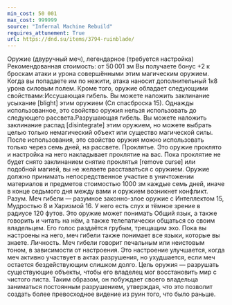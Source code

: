 ```yaml
---
min_cost: 50 001
max_cost: 999999
source: "Infernal Machine Rebuild"
requires_attunement: True
url: https://dnd.su/items/3794-ruinblade/
---
```


Оружие (двуручный меч), легендарное (требуется настройка)
Рекомендованная стоимость: от 50 001 зм
Вы получаете бонус +2 к броскам атаки и урона совершёнными этим магическим оружием. Когда вы попадаете им по нежити, атака наносит дополнительный 1к8 урона силовым полем. Кроме того, оружие обладает следующими свойствами:Иссушающая гибель. Вы можете наложить заклинание усыхание [blight] этим оружием (Сл спасброска 15). Однажды использованное, это свойство оружия нельзя использовать до следующего рассвета.Разрушающая гибель. Вы можете наложить заклинание распад [disintegrate] этим оружием, но можете выбрать целью только немагический объект или существо магической силы. После использования, это свойство оружия можно использовать только через семь дней, на рассвете.
Проклятье. Это оружие проклято и настройка на него накладывает проклятие на вас. Пока проклятие не будет снято заклинанием снятие проклятья [remove curse] или подобной магией, вы не желаете расставаться с оружием.
Оружие должно принимать непосредственное участие в уничтожении материалов и предметов стоимостью 1000 зм каждые семь дней, иначе в конце седьмого дня между вами и оружием возникнет конфликт.
Разум. Меч гибели — разумное законно-злое оружие с Интеллектом 15, Мудростью 8 и Харизмой 16. У него есть слух и тёмное зрение в радиусе 120 футов.
Это оружие может понимать Общий язык, а также говорить и читать на нём, а также телепатически общаться со своим владельцем. Его голос раздаётся грубым, трещащим эхо. Пока вы настроены на него, меч гибели также понимает все языки, которые вы знаете.
Личность. Меч гибели говорит печальным или неистовым тоном, в зависимости от настроения. Это настроение улучшается, когда меч активно участвует в актах разрушения, но ухудшается, если меч остается бездействующим слишком долго.
Цель оружия — разрушать существующие объекты, чтобы его владелец мог восстановить мир с чистого листа. Таким образом, он побуждает своего владельца заниматься постоянным разрушением, утверждая, что это позволит создать более превосходное видение из руин того, что было раньше.